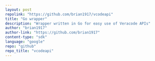 ```yaml
---
layout: post
repolink: "https://github.com/brian1917/vcodeapi"
title: "Go wrapper"
description: "Wrapper written in Go for easy use of Veracode APIs"
author: "brian1917"
author-link: "https://github.com/brian1917"
content-type: "sdk"
language: "google"
repo: "github"
repo_title: "vcodeapi"
---
```

